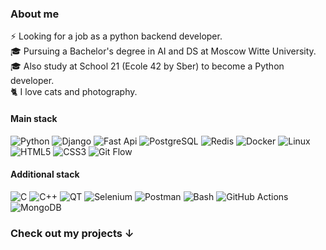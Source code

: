 <!-- # Hello there, I'm Vasilii ✌️ -->
### About me 
⚡ Looking for a job as a python backend developer. <br>
🎓 Pursuing a Bachelor's degree in AI and DS at Moscow Witte University. <br>
🎓 Also study at School 21 (Ecole 42 by Sber) to become a Python developer. <br>
🐈 I love cats and photography. <br>

#### Main stack
![Python](https://img.shields.io/badge/-Python-black?style=flat-square&logo=Python)
![Django](https://img.shields.io/badge/-Django-black?style=flat-square&logo=Django)
![Fast Api](https://img.shields.io/badge/-Fast%20API-black?style=flat-square&logo=fastapi)
![PostgreSQL](https://img.shields.io/badge/-PostgreSQL-black?style=flat-square&logo=postgresql)
![Redis](https://img.shields.io/badge/-Redis-black?style=flat-square&logo=Redis)
![Docker](https://img.shields.io/badge/-Docker-black?style=flat-square&logo=Docker)
![Linux](https://img.shields.io/badge/-Linux-black?style=flat-square&logo=Linux)
![HTML5](https://img.shields.io/badge/-HTML5-black?style=flat-square&logo=html5)
![CSS3](https://img.shields.io/badge/-CSS3-black?style=flat-square&logo=css3)
![Git Flow](https://img.shields.io/badge/-Git%20Flow-black?style=flat-square&logo=git)

<!-- ![Flask](https://img.shields.io/badge/-Flask-black?style=flat-square&logo=Flask) -->

#### Additional stack
![C](https://img.shields.io/badge/-C-black?style=flat-square&logo=c&logoColor=white)
![C++](https://img.shields.io/badge/-C++-black?style=flat-square&logo=cplusplus)
![QT](https://img.shields.io/badge/-QT-black?style=flat-square&logo=qt)
![Selenium](https://img.shields.io/badge/-Selenium-black?style=flat-square&logo=selenium)
![Postman](https://img.shields.io/badge/-Postman-black?style=flat-square&logo=postman)
![Bash](https://img.shields.io/badge/Bash-black?&style=flat-square&logo=gnu-bash&logoColor=white)
![GitHub Actions](https://img.shields.io/badge/-Github%20Actions-black?style=flat-square&logo=githubactions&logoColor=blue)
![MongoDB](https://img.shields.io/badge/-MongoDB-black?style=flat-square&logo=mongodb)

<!-- <span style="color: green; font-family: Arial; font-size: auto;">INSPIRATION DAY</span> -->
### Check out my projects ↓
